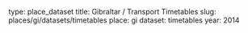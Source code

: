 type: place_dataset
title: Gibraltar / Transport Timetables
slug: places/gi/datasets/timetables
place: gi
dataset: timetables
year: 2014
